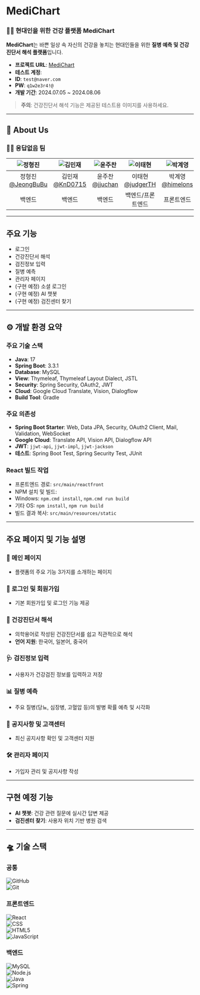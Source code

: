 # MediChart

### 🧑‍⚕️ 현대인을 위한 건강 플랫폼 MediChart
**MediChart**는 바쁜 일상 속 자신의 건강을 놓치는 현대인들을 위한 **질병 예측 및 건강진단서 해석 플랫폼**입니다.

- **프로젝트 URL**: [MediChart](http://223.130.155.178)
- **테스트 계정**:
 - **ID**: `test@naver.com`
 - **PW**: `q1w2e3r4!@`
- **개발 기간**: 2024.07.05 ~ 2024.08.06

> **주의**: 건강진단서 해석 기능은 제공된 테스트용 이미지를 사용하세요.

---

## :blue_heart: About Us
### 🧑‍💻 응답없음 팀
| ![정형진](https://avatars.githubusercontent.com/u/112332792?v=4) | ![김민재](https://avatars.githubusercontent.com/u/163969011?v=4) | ![윤주찬](https://avatars.githubusercontent.com/u/163832764?v=4) | ![이태현](https://avatars.githubusercontent.com/u/130521454?v=4) | ![박계영](https://avatars.githubusercontent.com/u/102974568?v=4) | ![최혜빈](https://avatars.githubusercontent.com/u/164338512?v=4) |  
| :---: | :---: | :---: | :---: | :---: | :---: |  
| 정형진<br>[@JeongBuBu](https://github.com/JeongBuBu) | 김민재<br>[@KnD0715](https://github.com/KnD0715) | 윤주찬<br>[@jjuchan](https://github.com/jjuchan) | 이태현<br>[@judgerTH](https://github.com/judgerTH) | 박계영<br>[@himelons](https://github.com/himelons) | 최혜빈<br>[@h9421](https://github.com/h9421) |  
| 백엔드 | 백엔드 | 백엔드 | 백엔드/프론트엔드 | 프론트엔드 | 프론트엔드 |

---

## 주요 기능
- 로그인
- 건강진단서 해석
- 검진정보 입력
- 질병 예측
- 관리자 페이지
- (구현 예정) 소셜 로그인
- (구현 예정) AI 챗봇
- (구현 예정) 검진센터 찾기

---

## :gear: 개발 환경 요약

### 주요 기술 스택
- **Java**: 17
- **Spring Boot**: 3.3.1
- **Database**: MySQL
- **View**: Thymeleaf, Thymeleaf Layout Dialect, JSTL
- **Security**: Spring Security, OAuth2, JWT
- **Cloud**: Google Cloud Translate, Vision, Dialogflow
- **Build Tool**: Gradle

### 주요 의존성
- **Spring Boot Starter**: Web, Data JPA, Security, OAuth2 Client, Mail, Validation, WebSocket
- **Google Cloud**: Translate API, Vision API, Dialogflow API
- **JWT**: `jjwt-api`, `jjwt-impl`, `jjwt-jackson`
- **테스트**: Spring Boot Test, Spring Security Test, JUnit

### React 빌드 작업
- 프론트엔드 경로: `src/main/reactfront`
- NPM 설치 및 빌드:
 - Windows: `npm.cmd install`, `npm.cmd run build`
 - 기타 OS: `npm install`, `npm run build`
- 빌드 결과 복사: `src/main/resources/static`

---

## 주요 페이지 및 기능 설명

### 🌟 메인 페이지
- 플랫폼의 주요 기능 3가지를 소개하는 페이지

### 🔑 로그인 및 회원가입
- 기본 회원가입 및 로그인 기능 제공

### 📄 건강진단서 해석
- 의학용어로 작성된 건강진단서를 쉽고 직관적으로 해석
- **언어 지원**: 한국어, 일본어, 중국어

### 🩺 검진정보 입력
- 사용자가 건강검진 정보를 입력하고 저장

### 📊 질병 예측
- 주요 질병(당뇨, 심장병, 고혈압 등)의 발병 확률 예측 및 시각화

### 📣 공지사항 및 고객센터
- 최신 공지사항 확인 및 고객센터 지원

### 🛠 관리자 페이지
- 가입자 관리 및 공지사항 작성

---

## 구현 예정 기능
- **AI 챗봇**: 건강 관련 질문에 실시간 답변 제공
- **검진센터 찾기**: 사용자 위치 기반 병원 검색

---

## 🛸 기술 스택

### 공통
![GitHub](https://img.shields.io/badge/github-181717?style=for-the-badge&logo=github&logoColor=white)  
![Git](https://img.shields.io/badge/git-F05032?style=for-the-badge&logo=git&logoColor=white)

### 프론트엔드
![React](https://img.shields.io/badge/React-61DAFB?style=for-the-badge&logo=React&logoColor=black)  
![CSS](https://img.shields.io/badge/Css-1572B6?style=for-the-badge&logo=Css&logoColor=white)  
![HTML5](https://img.shields.io/badge/html5-E34F26?style=for-the-badge&logo=html5&logoColor=white)  
![JavaScript](https://img.shields.io/badge/javascript-F7DF1E?style=for-the-badge&logo=javascript&logoColor=black)

### 백엔드
![MySQL](https://img.shields.io/badge/mysql-4479A1?style=for-the-badge&logo=mysql&logoColor=white)  
![Node.js](https://img.shields.io/badge/node.js-339933?style=for-the-badge&logo=Node.js&logoColor=white)  
![Java](https://img.shields.io/badge/java-007396?style=for-the-badge&logo=java&logoColor=white)  
![Spring](https://img.shields.io/badge/spring-6DB33F?style=for-the-badge&logo=spring&logoColor=white)  
